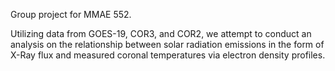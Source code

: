 Group project for MMAE 552.

Utilizing data from GOES-19, COR3, and COR2, we attempt to conduct an analysis on the relationship between solar radiation emissions in the form of X-Ray flux and measured coronal temperatures via electron density profiles.

